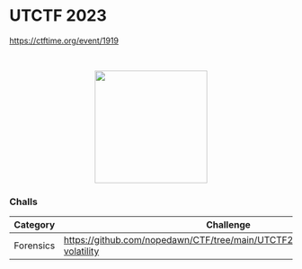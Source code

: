 # UTCTF 2023
https://ctftime.org/event/1919

<br>
<p align="center">
  <a href="https://ctftime.org/event/1919" target="_blank">
    <img src="https://ctftime.org/media/cache/4b/21/4b21a9d2def681ebec876684c4319f1d.png" width="200">
  </a>
</p>

### Challs
| Category  | Challenge |
| ----------| --------- |
| Forensics | https://github.com/nopedawn/CTF/tree/main/UTCTF23/Easy_Volatility#easy-volatility |
